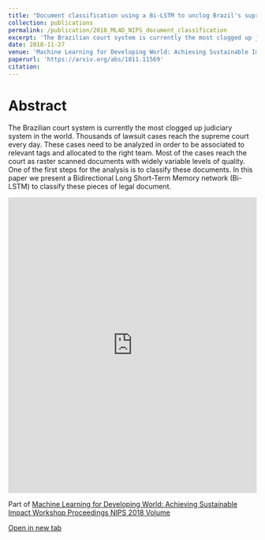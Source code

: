 ```yaml
---
title: "Document classification using a Bi-LSTM to unclog Brazil's supreme court"
collection: publications
permalink: /publication/2018_ML4D_NIPS_document_classification
excerpt: 'The Brazilian court system is currently the most clogged up judiciary system in the world. Thousands of lawsuit cases reach the supreme court every day. These cases need to be analyzed in order to be associated to relevant tags and allocated to the right team. Most of the cases reach the court as raster scanned documents with widely variable levels of quality. One of the first steps for the analysis is to classify these documents. In this paper we present a Bidirectional Long Short-Term Memory network (Bi-LSTM) to classify these pieces of legal document.'
date: 2018-11-27
venue: 'Machine Learning for Developing World: Achieving Sustainable Impact Workshop Proceedings NIPS'
paperurl: 'https://arxiv.org/abs/1811.11569'
citation: 
---
```


# Abstract

The Brazilian court system is currently the most clogged up judiciary system in the world. Thousands of lawsuit cases reach the supreme court every day. These cases need to be analyzed in order to be associated to relevant tags and allocated to the right team. Most of the cases reach the court as raster scanned documents with widely variable levels of quality. One of the first steps for the analysis is to classify these documents. In this paper we present a Bidirectional Long Short-Term Memory network (Bi-LSTM) to classify these pieces of legal document.

<iframe src="https://arxiv.org/abs/1811.11569" width="100%" height="600em" style="border:none;"></iframe>

Part of [Machine Learning for Developing World: Achieving Sustainable Impact Workshop Proceedings NIPS 2018 Volume](https://arxiv.org/html/1812.10398)

[Open in new tab](https://arxiv.org/abs/1811.11569)

